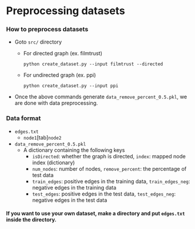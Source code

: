# Preprocessing datasets

### How to preprocess datasets
- Goto ````src/```` directory
  - For directed graph (ex. filmtrust)
    ````
    python create_dataset.py --input filmtrust --directed
    ````

  - For undirected graph (ex. ppi)
    ````
    python create_dataset.py --input ppi
    ````
- Once the above commands generate ````data_remove_percent_0.5.pkl````, we are done with data preprocessing.

### Data format
- ````edges.txt````
  - ````node1````[tab]````node2````
- ````data_remove_percent_0.5.pkl````
  - A dictionary containing the following keys
    - ````isDirected````: whether the graph is directed, ````index````: mapped node index (dictionary)
    - ````num_nodes````: number of nodes, ````remove_percent````: the percentage of test data
    - ````train_edges````: positive edges in the training data, ````train_edges_neg````: negative edges in the training data
    - ````test_edges````: positive edges in the test data, ````test_edges_neg````: negative edges in the test data
#### If you want to use your own dataset, make a directory and put ````edges.txt```` inside the directory.
